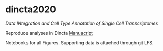 # dincta2020

*Data INtegration and Cell Type Annotation of Single Cell Transcriptomes*

Reproduce analyses in Dincta [Manuscript](https://www.biorxiv.org/content/10.1101/2020.09.28.316901v1)

Notebooks for all Figures. Supporting data is attached through git LFS.


